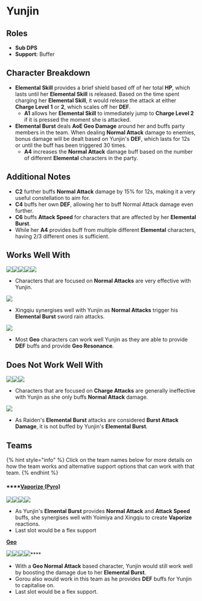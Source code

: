 # Yunjin

## Roles

* **Sub DPS**
* **Support:** Buffer

## Character Breakdown

* **Elemental Skill** provides a brief shield based off of her total **HP**, which lasts until her **Elemental Skill** is released. Based on the time spent charging her **Elemental Skill**, it would release the attack at either **Charge Level** **1** or **2**, which scales off her **DEF**.
  * **A1** allows her **Elemental Skill** to immediately jump to **Charge Level 2** if it is pressed the moment she is attacked.
* **Elemental Burst** deals **AoE Geo Damage** around her and buffs party members in the team. When dealing **Normal Attack** damage to enemies, bonus damage will be dealt based on Yunjin's **DEF**, which lasts for 12s or until the buff has been triggered 30 times.
  * **A4** increases the **Normal Attack** damage buff based on the number of different **Elemental** characters in the party.

## Additional Notes

* **C2** further buffs **Normal Attack** damage by 15% for 12s, making it a very useful constellation to aim for.
* **C4** buffs her own **DEF**, allowing her to buff Normal Attack damage even further.
* **C6** buffs **Attack Speed** for characters that are affected by her **Elemental Burst**.
* While her **A4** provides buff from multiple different **Elemental** characters, having 2/3 different ones is sufficient.



## **Works Well With**

****![](../../.gitbook/assets/UI\_AvatarIcon\_Yoimiya.png)****![](../../.gitbook/assets/UI\_AvatarIcon\_Tartaglia.png)****![](../../.gitbook/assets/UI\_AvatarIcon\_Razor.png)****![](../../.gitbook/assets/UI\_AvatarIcon\_Noelle.png)****![](../../.gitbook/assets/UI\_AvatarIcon\_Ningguang.png)****

* Characters that are focused on **Normal Attacks** are very effective with Yunjin.

![](../../.gitbook/assets/UI\_AvatarIcon\_Xingqiu.png)

* Xingqiu synergises well with Yunjin as **Normal Attacks** trigger his **Elemental Burst** sword rain attacks.

![](../../.gitbook/assets/Element\_Geo.webp)

* Most **Geo** characters can work well Yunjin as they are able to provide **DEF** buffs and provide **Geo Resonance**.

## **Does Not Work Well With**

****![](../../.gitbook/assets/UI\_AvatarIcon\_Ganyu.png)****![](../../.gitbook/assets/UI\_AvatarIcon\_Itto.png)****![](../../.gitbook/assets/UI\_AvatarIcon\_Hutao.png)****

* Characters that are focused on **Charge Attacks** are generally ineffective with Yunjin as she only buffs **Normal Attack** damage.

![](../../.gitbook/assets/UI\_AvatarIcon\_Shougun.png)

* As Raiden's **Elemental Burst** attacks are considered **Burst Attack Damage**, it is not buffed by Yunjin's **Elemental Burst**.



## **Teams**

{% hint style="info" %}
Click on the team names below for more details on how the team works and alternative support options that can work with that team.
{% endhint %}

#### ****[**Vaporize (Pyro)**](yunjin.md#geo)

![](../../.gitbook/assets/UI\_AvatarIcon\_Yoimiya.png)![](../../.gitbook/assets/UI\_AvatarIcon\_Yunjin.png)![](../../.gitbook/assets/UI\_AvatarIcon\_Xingqiu.png)![](../../.gitbook/assets/UI\_AvatarIcon\_Bennett.png)

* As Yunjin's **Elmental Burst** provides **Normal Attack** and **Attack Speed** buffs, she synergises well with Yoimiya and Xingqiu to create **Vaporize** reactions.
* Last slot would be a flex support

****[**Geo**](../../teams/geo.md)****

****![](../../.gitbook/assets/UI\_AvatarIcon\_Noelle.png)****![](../../.gitbook/assets/UI\_AvatarIcon\_Yunjin.png)****![](../../.gitbook/assets/UI\_AvatarIcon\_Gorou.png)****![](../../.gitbook/assets/UI\_AvatarIcon\_Bennett.png)****

* With a **Geo Normal Attack** based character, Yunjin would still work well by boosting the damage due to her **Elemental Burst**.
* Gorou also would work in this team as he provides **DEF** buffs for Yunjin to capitalise on.
* Last slot would be a flex support.

